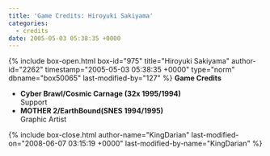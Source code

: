 ```yaml
---
title: 'Game Credits: Hiroyuki Sakiyama'
categories:
  - credits
date: 2005-05-03 05:38:35 +0000
---
```

{% include box-open.html box-id="975" title="Hiroyuki Sakiyama" author-id="2262" timestamp="2005-05-03 05:38:35 +0000" type="norm" dbname="box50065" last-modified-by="127" %}
<b>Game Credits</b>
<UL>
<LI><b>Cyber Brawl/Cosmic Carnage (32x 1995/1994)</b><BR />
Support</LI>
<LI><b>MOTHER 2/EarthBound(SNES 1994/1995)</b><BR />
Graphic Artist</LI>
</UL>
{% include box-close.html author-name="KingDarian" last-modified-on="2008-06-07 03:15:19 +0000" last-modified-by-name="KingDarian" %}
